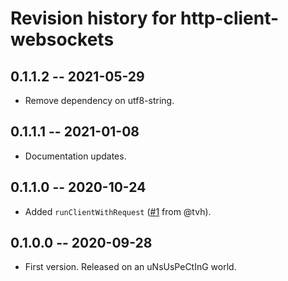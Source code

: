 # Revision history for http-client-websockets

## 0.1.1.2 -- 2021-05-29

* Remove dependency on utf8-string.

## 0.1.1.1 -- 2021-01-08

* Documentation updates.

## 0.1.1.0 -- 2020-10-24

* Added `runClientWithRequest` ([#1](https://github.com/amesgen/http-client-websockets/pull/1) from @tvh).

## 0.1.0.0 -- 2020-09-28

* First version. Released on an uNsUsPeCtInG world.
